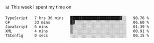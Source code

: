 📊 This week I spent my time on:
<!--START_SECTION:waka-->

```text
TypeScript   7 hrs 36 mins   ██████████████████████▓░░   90.76 %
C#           33 mins         █▓░░░░░░░░░░░░░░░░░░░░░░░   06.60 %
JavaScript   6 mins          ▒░░░░░░░░░░░░░░░░░░░░░░░░   01.39 %
XML          4 mins          ▒░░░░░░░░░░░░░░░░░░░░░░░░   00.91 %
TSConfig     0 secs          ░░░░░░░░░░░░░░░░░░░░░░░░░   00.15 %
```

<!--END_SECTION:waka-->


